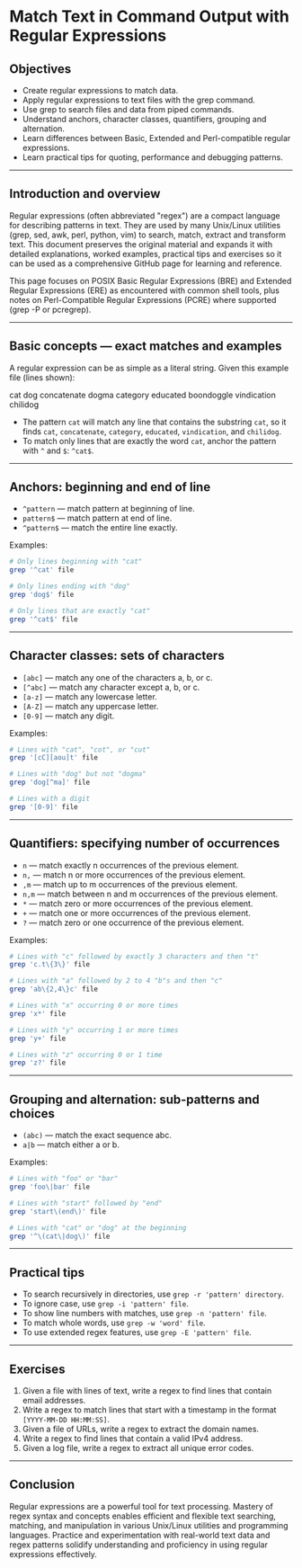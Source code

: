 # Match Text in Command Output with Regular Expressions

## Objectives
- Create regular expressions to match data.
- Apply regular expressions to text files with the grep command.
- Use grep to search files and data from piped commands.
- Understand anchors, character classes, quantifiers, grouping and alternation.
- Learn differences between Basic, Extended and Perl-compatible regular expressions.
- Learn practical tips for quoting, performance and debugging patterns.

---

## Introduction and overview

Regular expressions (often abbreviated "regex") are a compact language for describing patterns in text. They are used by many Unix/Linux utilities (grep, sed, awk, perl, python, vim) to search, match, extract and transform text. This document preserves the original material and expands it with detailed explanations, worked examples, practical tips and exercises so it can be used as a comprehensive GitHub page for learning and reference.

This page focuses on POSIX Basic Regular Expressions (BRE) and Extended Regular Expressions (ERE) as encountered with common shell tools, plus notes on Perl-Compatible Regular Expressions (PCRE) where supported (grep -P or pcregrep).

---

## Basic concepts — exact matches and examples

A regular expression can be as simple as a literal string. Given this example file (lines shown):

cat
dog
concatenate
dogma
category
educated
boondoggle
vindication
chilidog

- The pattern `cat` will match any line that contains the substring `cat`, so it finds `cat`, `concatenate`, `category`, `educated`, `vindication`, and `chilidog`.
- To match only lines that are exactly the word `cat`, anchor the pattern with `^` and `$`: `^cat$`.

---

## Anchors: beginning and end of line

- `^pattern` — match pattern at beginning of line.
- `pattern$` — match pattern at end of line.
- `^pattern$` — match the entire line exactly.

Examples:
````bash
# Only lines beginning with "cat"
grep '^cat' file

# Only lines ending with "dog"
grep 'dog$' file

# Only lines that are exactly "cat"
grep '^cat$' file
````

---

## Character classes: sets of characters

- `[abc]` — match any one of the characters a, b, or c.
- `[^abc]` — match any character except a, b, or c.
- `[a-z]` — match any lowercase letter.
- `[A-Z]` — match any uppercase letter.
- `[0-9]` — match any digit.

Examples:
````bash
# Lines with "cat", "cot", or "cut"
grep '[cC][aou]t' file

# Lines with "dog" but not "dogma"
grep 'dog[^ma]' file

# Lines with a digit
grep '[0-9]' file
````

---

## Quantifiers: specifying number of occurrences

- `n` — match exactly n occurrences of the previous element.
- `n,` — match n or more occurrences of the previous element.
- `,m` — match up to m occurrences of the previous element.
- `n,m` — match between n and m occurrences of the previous element.
- `*` — match zero or more occurrences of the previous element.
- `+` — match one or more occurrences of the previous element.
- `?` — match zero or one occurrence of the previous element.

Examples:
````bash
# Lines with "c" followed by exactly 3 characters and then "t"
grep 'c.t\{3\}' file

# Lines with "a" followed by 2 to 4 "b"s and then "c"
grep 'ab\{2,4\}c' file

# Lines with "x" occurring 0 or more times
grep 'x*' file

# Lines with "y" occurring 1 or more times
grep 'y+' file

# Lines with "z" occurring 0 or 1 time
grep 'z?' file
````

---

## Grouping and alternation: sub-patterns and choices

- `(abc)` — match the exact sequence abc.
- `a|b` — match either a or b.

Examples:
````bash
# Lines with "foo" or "bar"
grep 'foo\|bar' file

# Lines with "start" followed by "end"
grep 'start\(end\)' file

# Lines with "cat" or "dog" at the beginning
grep '^\(cat\|dog\)' file
````

---

## Practical tips

- To search recursively in directories, use `grep -r 'pattern' directory`.
- To ignore case, use `grep -i 'pattern' file`.
- To show line numbers with matches, use `grep -n 'pattern' file`.
- To match whole words, use `grep -w 'word' file`.
- To use extended regex features, use `grep -E 'pattern' file`.

---

## Exercises

1. Given a file with lines of text, write a regex to find lines that contain email addresses.
2. Write a regex to match lines that start with a timestamp in the format `[YYYY-MM-DD HH:MM:SS]`.
3. Given a file of URLs, write a regex to extract the domain names.
4. Write a regex to find lines that contain a valid IPv4 address.
5. Given a log file, write a regex to extract all unique error codes.

---

## Conclusion

Regular expressions are a powerful tool for text processing. Mastery of regex syntax and concepts enables efficient and flexible text searching, matching, and manipulation in various Unix/Linux utilities and programming languages. Practice and experimentation with real-world text data and regex patterns solidify understanding and proficiency in using regular expressions effectively.